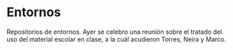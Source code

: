# Entornos
Repositorios de entornos.
Ayer se celebro una reunión sobre el tratado del uso del material escolar en clase, a la cuál acudieron Torres, Neira y Marco.
